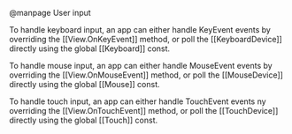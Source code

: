 
@manpage User input

To handle keyboard input, an app can either handle KeyEvent events by overriding the [[View.OnKeyEvent]] method, or poll the [[KeyboardDevice]] directly using the global [[Keyboard]] const.

To handle mouse input, an app can either handle MouseEvent events by overriding the [[View.OnMouseEvent]] method, or poll the [[MouseDevice]] directly using the global [[Mouse]] const.

To handle touch input, an app can either handle TouchEvent events ny overriding the [[View.OnTouchEvent]] method, or poll the [[TouchDevice]] directly using the global [[Touch]] const.



